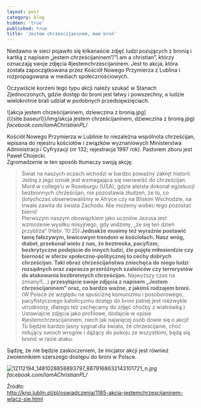 ```yaml
---
layout: post
category: blog
hidden: 'true'
published: true
title: 'Jestem chrześcijaninem, mam broń'
---
```

Niedawno w sieci pojawiło się kilkanaście zdjęć ludzi pozujących z bronią i kartką z napisem „jestem chrześcijaninem”/”I am a christian”, którzy oznaczają swoje zdjęcia #jestemchrzescijaninem. Jest to akcja, która została zapoczątkowana przez Kościół Nowego Przymierza z Lublina i rozpropagowana w mediach społecznościowych.       
<!--more-->
Oczywiście korzeni tego typu akcji należy szukać w Stanach Zjednoczonych, gdzie dostęp do broni jest łatwy i powszechny, a ludzie wielokrotnie brali udział w podobnych przedsięwzięciach.  

![akcja jestem chrześcijaninem, dziewczina z bronią.jpg]({{site.baseurl}}/img/akcja jestem chrześcijaninem, dziewczina z bronią.jpg)        
*facebook.com/IamAChristianPL/*       

Kościół Nowego Przymierza w Lublinie to niezależna wspólnota chrześcijan, wpisana do rejestru kościołów i związków wyznaniowych Ministerstwa Administracji i Cyfryzacji (nr 132; rejestracja 1997 rok). Pastorem zboru jest Paweł Chojecki.        
Zgromadzenie w ten sposób tłumaczy swoją akcję:       

> Świat na naszych oczach wchodzi w bardzo poważny zakręt historii. Jedną z jego oznak jest wzmagająca się nienawiść do chrześcijan. Mord w college’u w Roseburgu (USA), gdzie ateista dokonał egzekucji bezbronnych chrześcijan, nie pozostawia złudzeń, że to, co dotychczas obserwowaliśmy w Afryce czy na Bliskim Wschodzie, na trwale zawita do świata Zachodu. Nie możemy wobec tego pozostać bierni!        
Pierwszym naszym obowiązkiem jako uczniów Jezusa jest wzmożenie wysiłku misyjnego, gdy widzimy, „że się ten dzień przybliża” (Hebr. 10:25).**Jednakże musimy też wyraźnie postawić tamę fałszywym, lewicowym trendom w kościołach. Nasz wróg, diabeł, przekonał wielu z nas, że beztroska, pacyfizm, bezkrytyczne podejście do innych ludzi, źle pojęte miłosierdzie czy bierność w sferze społeczno-politycznej to cechy dobrych chrześcijan. Taki obraz chrześcijaństwa zniechęca do niego ludzi rozsądnych oraz zaprasza przeróżnych szaleńców czy terrorystów do atakowania bezbronnych chrześcijan.** Najwyższy czas na zmiany!(…)
**przesyłajcie swoje zdjęcia z napisem „Jestem chrześcijaninem” oraz, co bardzo ważne, z jakimś rodzajem broni.** (W Polsce ze względu na spuściznę komunizmu i posoborowego, pacyfistycznego katolicyzmu dostęp do broni palnej jest niezwykle utrudniony, dlatego też zachęcamy do zdjęć choćby z wiatrówką.) Ustawiajcie zdjęcia jako profilowe, dodajcie w opisie #jestemchrzescijaninem, niech jak najwięcej osób dowie się o akcji! To będzie bardzo jasny sygnał dla świata, że chrześcijanie, choć miłujący swoich wrogów i dążący do pokoju ze wszystkimi, będą się bronić w razie ataku.     

Sądzę, że nie będzie zaskoczeniem, że inicjator akcji jest również zwolennikiem szerszego dostępu do broni w Polsce.   

![12112194_1481028858893797_8879168632143101721_n.jpg]({{site.baseurl}}/img/12112194_1481028858893797_8879168632143101721_n.jpg)      
*facebook.com/IamAChristianPL/*      

Źródło:      
http://knp.lublin.pl/pl/oswiadczenia/1185-akcja-jestemchrzescijaninem-wlacz-sie.html
